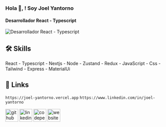 ### Hola 👋, ! Soy Joel Yantorno
#### Desarrollador React - Typescript
![Desarrollador React - Typescript](https://res.cloudinary.com/ddbujqxjh/image/upload/v1689735203/react-js-logo-no_pddky1.jpg)

## 🛠 Skills
React - Typescript - Nextjs - Node - Zustand - Redux - JavaScript - Css - Tailwind - Express - MaterialUi

## 🔗 Links
``https://joel-yantorno.vercel.app``
``https://www.linkedin.com/in/joel-yantorno``

[<img src='https://cdn.jsdelivr.net/npm/simple-icons@3.0.1/icons/github.svg' alt='github' height='40'>](https://github.com/YantornoJoel)  [<img src='https://cdn.jsdelivr.net/npm/simple-icons@3.0.1/icons/linkedin.svg' alt='linkedin' height='40'>](https://www.linkedin.com/in/joel-yantorno/)  [<img src='https://cdn.jsdelivr.net/npm/simple-icons@3.0.1/icons/codepen.svg' alt='codepen' height='40'>](https://codepen.io/yantornojoel)  [<img src='https://cdn.jsdelivr.net/npm/simple-icons@3.0.1/icons/icloud.svg' alt='website' height='40'>](https://joel-yantorno.vercel.app/)  
